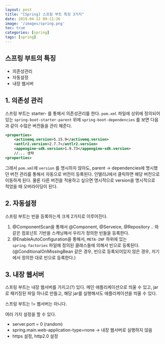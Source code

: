 ```yaml
---
layout: post
title: "[Spring] 스프링 부트 특징 3가지"
date: 2019-04-12 09:11:26
image: '/images/spring.png'
toc: true
categories: [spring]
tags: [spring]
---
```


## 스프링 부트의 특징

- 의존성관리
- 자동설정
- 내장 웹서버

## 1. 의존성 관리

스프링 부트는 starter- 를 통해서 의존성관리를 한다. `pom.xml` 파일에 상위에 정의되어있는 `spring-boot-starter-parent` 위에 `spring-boot-dependencies` 를 보면 다음과 같이 수많은 버전들을 관리 해준다.

```xml
<properties>
	<activemq.version>5.15.9</activemq.version>
	<antlr2.version>2.7.7</antlr2.version>
	<appengine-sdk.version>1.9.73</appengine-sdk.version>
	//... 생략
<properties>
```

그래서 `pom.xml`에 `version` 를 명시하지 않아도, parent -> dependencies에 명시했던 버전 관리를 통해서 자동으로 버전이 등록된다. 인텔리J에서 클릭하면 해당 버전으로 이동하게 된다. 물론 다른 버전을 적용하고 싶으면 명시적으로 version을 명시적으로 적었을 때 오버라이딩이 된다.

## 2. 자동설정

스프링 부트는 빈을 등록하는게 크게 2가지로 이루어진다.

1. @ComponentScan을 통해서 @Component, @Serveice, @Repository .. 와 같은 컴포넌트 기반을 스캐닝해서 우리가 정의한 빈들을 등록한다.
2. @EnableAutoConfiguration을 통해서, `META-INF` 하위에 있는 `spring.factories` 파일에 정의된 클래스들에 의해서 빈으로 등록된다. (@ConditionalOnMissingBean 같은 경우, 빈으로 등록되어있지 않은 경우, 저기에서 정의한 대로 빈으로 등록한다.)

## 3. 내장 웹서버

스프링 부트는 내장 웹서버를 가지고(?) 있다. 메인 애플리케이션으로 띄울 수 있고, jar로 패키징된 파일 하나로 만들고, 해당 jar를 실행해서도 애플리케이션을 띄울 수 있다.

스프링 부트는 != 웹서버는 아니다.

여러 가지 설정을 할 수 있다.

- server.port = 0 (random)
- spring.main.web-application-type=none -> 내장 웹서버로 실행하지 않음
- https 설정, http2.0 설정
